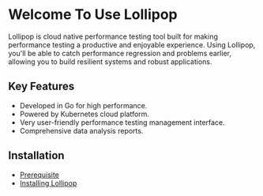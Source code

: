 # Welcome To Use Lollipop

Lollipop is cloud native performance testing tool built for making performance testing a productive and enjoyable experience.
Using Lollipop, you'll be able to catch performance regression and problems earlier, allowing you to build resilient systems and robust applications.

## Key Features

- Developed in Go for high performance.
- Powered by Kubernetes cloud platform.
- Very user-friendly performance testing management interface.
- Comprehensive data analysis reports.

## Installation

- [Prerequisite](/Installation/Prerequisite.html)
- [Installing Lollipop](/Installation/InstallingLollipop.html)
